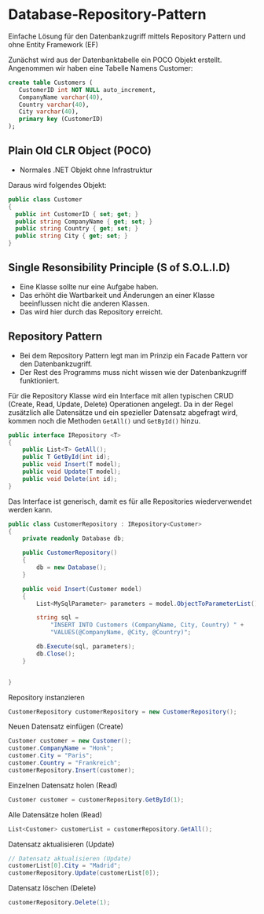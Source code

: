 # Database-Repository-Pattern
Einfache Lösung für den Datenbankzugriff mittels Repository Pattern und ohne Entity Framework (EF)

 Zunächst wird aus der Datenbanktabelle ein POCO Objekt erstellt.
 Angenommen wir haben eine Tabelle Namens Customer:
 ```sql
 create table Customers (
	CustomerID int NOT NULL auto_increment,
    CompanyName varchar(40),
    Country varchar(40),
    City varchar(40),
    primary key (CustomerID)
);
 ```

## Plain Old CLR Object (POCO)
 - Normales .NET Objekt ohne Infrastruktur


 Daraus wird folgendes Objekt:
  ```c#
public class Customer
{
    public int CustomerID { set; get; }
    public string CompanyName { get; set; }
    public string Country { get; set; }
    public string City { get; set; }
}
```

## Single Resonsibility Principle (S of S.O.L.I.D)
 - Eine Klasse sollte nur eine Aufgabe haben.
 - Das erhöht die Wartbarkeit und Änderungen an einer Klasse beeinflussen nicht die anderen Klassen.
 - Das wird hier durch das Repository erreicht.
 
## Repository Pattern
 - Bei dem Repository Pattern legt man im Prinzip ein Facade Pattern vor den Datenbankzugriff.
 - Der Rest des Programms muss nicht wissen wie der Datenbankzugriff funktioniert.
 


Für die Repository Klasse wird ein Interface mit allen typischen CRUD (Create, Read, Update, Delete) Operationen angelegt. Da in der Regel zusätzlich alle Datensätze und ein spezieller Datensatz abgefragt wird, kommen noch die Methoden `GetAll()` und `GetById()` hinzu.
```c#
public interface IRepository <T>
{
    public List<T> GetAll();
    public T GetById(int id);
    public void Insert(T model);
    public void Update(T model);
    public void Delete(int id);
}
```
Das Interface ist generisch, damit es für alle Repositories wiederverwendet werden kann.


```c#
public class CustomerRepository : IRepository<Customer>
{
    private readonly Database db;

    public CustomerRepository()
    {
        db = new Database();
    }

    public void Insert(Customer model)
    {
        List<MySqlParameter> parameters = model.ObjectToParameterList();

        string sql = 
            "INSERT INTO Customers (CompanyName, City, Country) " +
            "VALUES(@CompanyName, @City, @Country)";

        db.Execute(sql, parameters);
        db.Close();
    }


}
```

Repository instanzieren
```c#
CustomerRepository customerRepository = new CustomerRepository();
```

Neuen Datensatz einfügen (Create)
```c#
Customer customer = new Customer();
customer.CompanyName = "Honk";
customer.City = "Paris";
customer.Country = "Frankreich";
customerRepository.Insert(customer);
```

Einzelnen Datensatz holen (Read)
```c#
Customer customer = customerRepository.GetById(1);
```

Alle Datensätze holen (Read)
```c#
List<Customer> customerList = customerRepository.GetAll();
```

Datensatz aktualisieren (Update)
```c#
// Datensatz aktualisieren (Update)
customerList[0].City = "Madrid";
customerRepository.Update(customerList[0]);
```

Datensatz löschen (Delete)
```c#
customerRepository.Delete(1);
```

